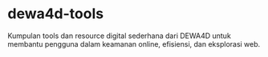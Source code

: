 # dewa4d-tools
Kumpulan tools dan resource digital sederhana dari DEWA4D untuk membantu pengguna dalam keamanan online, efisiensi, dan eksplorasi web.
